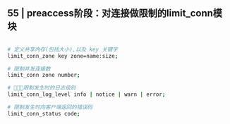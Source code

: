 ## 55 | preaccess阶段：对连接做限制的limit_conn模块

```bash

# 定义共享内存(包括大小),以及 key 关键字
limit_conn_zone key zone=name:size;

# 限制并发连接数
limit_conn zone number;

# 限制发生时的日志级别
limit_conn_log_level info | notice | warn | error;

# 限制发生时向客户端返回的错误码
limit_conn_status code;

```